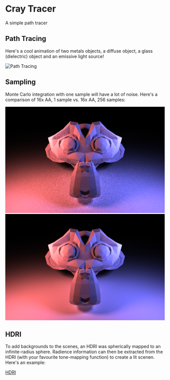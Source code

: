 # Cray Tracer
A simple path tracer


## Path Tracing
Here's a cool animation of two metals objects, a diffuse object, a glass (dielectric) object and an emissive light source!

![Path Tracing](example_pictures/path_rotate.gif)


## Sampling
Monte Carlo integration with one sample will have a lot of noise. Here's a comparison of 16x AA, 1 sample vs. 16x AA, 256 samples:

![1 Sample](example_pictures/256samples.bmp)
![256 Samples](example_pictures/4ksamples.bmp)

## HDRI
To add backgrounds to the scenes, an HDRI was spherically mapped to an infinite-radius sphere. Radience information can then be extracted from the HDRI (with your favourite tone-mapping function) to create a lit scenen. Here's an example:

[HDRI](example_pictures/hdri_compressed.jpg)
